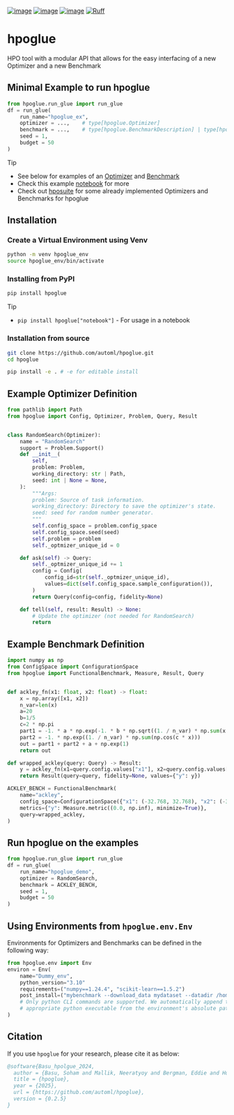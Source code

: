 [![image](https://img.shields.io/pypi/v/hpoglue.svg)](https://pypi.python.org/pypi/hpoglue)
[![image](https://img.shields.io/pypi/l/hpoglue.svg)](https://pypi.python.org/pypi/hpoglue)
[![image](https://img.shields.io/pypi/pyversions/hpoglue.svg)](https://pypi.python.org/pypi/hpoglue)
[![Ruff](https://img.shields.io/endpoint?url=https://raw.githubusercontent.com/astral-sh/ruff/main/assets/badge/v2.json)](https://github.com/astral-sh/ruff)

# hpoglue
HPO tool with a modular API that allows for the easy interfacing of a new Optimizer and a new Benchmark

## Minimal Example to run hpoglue

```python
from hpoglue.run_glue import run_glue
df = run_glue(
    run_name="hpoglue_ex",
    optimizer = ...,    # type[hpoglue.Optimizer]
    benchmark = ...,    # type[hpoglue.BenchmarkDescription] | type[hpoglue.FunctionalBenchmark]
    seed = 1,
    budget = 50
)
```

> [!TIP]
> * See below for examples of an [Optimizer](#example-optimizer-definition) and [Benchmark](#example-benchmark-definition)
> * Check this example [notebook](examples/glue_demo.ipynb) for more
> * Check out [hposuite](https://github.com/automl/hposuite) for some already implemented Optimizers and Benchmarks for hpoglue

## Installation

### Create a Virtual Environment using Venv
```bash
python -m venv hpoglue_env
source hpoglue_env/bin/activate
```
### Installing from PyPI

```bash
pip install hpoglue
```

> [!TIP]
> * `pip install hpoglue["notebook"]` - For usage in a notebook

### Installation from source

```bash
git clone https://github.com/automl/hpoglue.git
cd hpoglue

pip install -e . # -e for editable install
```


## Example Optimizer Definition

```python
from pathlib import Path
from hpoglue import Config, Optimizer, Problem, Query, Result


class RandomSearch(Optimizer):
    name = "RandomSearch"
    support = Problem.Support()
    def __init__(
        self,
        problem: Problem,
        working_directory: str | Path,
        seed: int | None = None,
    ):
        """Args:
        problem: Source of task information.
        working_directory: Directory to save the optimizer's state.
        seed: seed for random number generator.
        """
        self.config_space = problem.config_space
        self.config_space.seed(seed)
        self.problem = problem
        self._optmizer_unique_id = 0

    def ask(self) -> Query:
        self._optmizer_unique_id += 1
        config = Config(
            config_id=str(self._optmizer_unique_id),
            values=dict(self.config_space.sample_configuration()),
        )
        return Query(config=config, fidelity=None)

    def tell(self, result: Result) -> None:
        # Update the optimizer (not needed for RandomSearch)
        return
```

## Example Benchmark Definition

```python
import numpy as np
from ConfigSpace import ConfigurationSpace
from hpoglue import FunctionalBenchmark, Measure, Result, Query


def ackley_fn(x1: float, x2: float) -> float:
    x = np.array([x1, x2])
    n_var=len(x)
    a=20
    b=1/5
    c=2 * np.pi
    part1 = -1. * a * np.exp(-1. * b * np.sqrt((1. / n_var) * np.sum(x * x)))
    part2 = -1. * np.exp((1. / n_var) * np.sum(np.cos(c * x)))
    out = part1 + part2 + a + np.exp(1)
    return out

def wrapped_ackley(query: Query) -> Result:
    y = ackley_fn(x1=query.config.values["x1"], x2=query.config.values["x2"])
    return Result(query=query, fidelity=None, values={"y": y})

ACKLEY_BENCH = FunctionalBenchmark(
    name="ackley",
    config_space=ConfigurationSpace({"x1": (-32.768, 32.768), "x2": (-32.768, 32.768)}),
    metrics={"y": Measure.metric((0.0, np.inf), minimize=True)},
    query=wrapped_ackley,
)
```

## Run hpoglue on the examples

```python
from hpoglue.run_glue import run_glue
df = run_glue(
    run_name="hpoglue_demo",
    optimizer = RandomSearch,
    benchmark = ACKLEY_BENCH,
    seed = 1,
    budget = 50
)
```

## Using Environments from `hpoglue.env.Env`

Environments for Optimizers and Benchmarks can be defined in the following way:

```python
from hpoglue.env import Env
environ = Env(
    name="Dummy_env",
    python_version="3.10"
    requirements=("numpy==1.24.4", "scikit-learn==1.5.2")
    post_install=("mybenchmark --download_data mydataset --datadir /home/someuser/data/")
    # Only python CLI commands are supported. We automatically append the python -m with the
    # appropriate python executable from the environment's absolute path
)
```

## Citation

If you use `hpoglue` for your research, please cite it as below:

```bibtex
@software{Basu_hpolgue_2024,
  author = {Basu, Soham and Mallik, Neeratyoy and Bergman, Eddie and Hutter, Frank},
  title = {hpoglue},
  year = {2025},
  url = {https://github.com/automl/hpoglue},
  version = {0.2.5}
}
```
